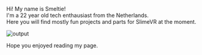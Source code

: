 Hi! My name is Smeltie!<br>
I'm a 22 year old tech enthausiast from the Netherlands.<br>
Here you will find mostly fun projects and parts for SlimeVR at the moment.<br>

![output](https://user-images.githubusercontent.com/38034111/148116766-5a496543-1a55-4f32-a18d-8ddae4dfb927.gif)


Hope you enjoyed reading my page.<br>

